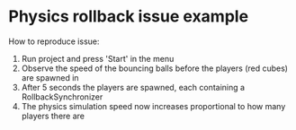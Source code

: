 # Physics rollback issue example

How to reproduce issue:

1. Run project and press 'Start' in the menu
2. Observe the speed of the bouncing balls before the players (red cubes) are spawned in
3. After 5 seconds the players are spawned, each containing a RollbackSynchronizer
4. The physics simulation speed now increases proportional to how many players there are

